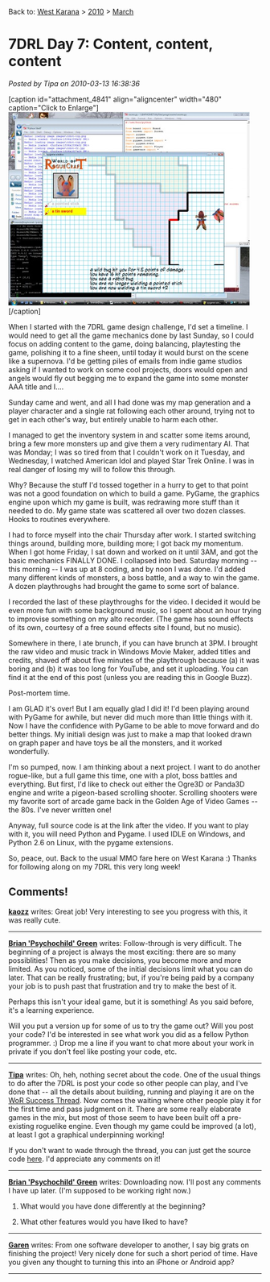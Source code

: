 Back to: [West Karana](/posts/westkarana.md) > [2010](/posts/2010/westkarana.md) > [March](./westkarana.md)
# 7DRL Day 7: Content, content, content

*Posted by Tipa on 2010-03-13 16:38:36*

[caption id="attachment\_4841" align="aligncenter" width="480" caption="Click to Enlarge"][![](../../../uploads/2010/03/Fullscreen-capture-3132010-35853-PM-480x384.jpg "The finished game.")](../../../uploads/2010/03/Fullscreen-capture-3132010-35853-PM.jpg)[/caption]

When I started with the 7DRL game design challenge, I'd set a timeline. I would need to get all the game mechanics done by last Sunday, so I could focus on adding content to the game, doing balancing, playtesting the game, polishing it to a fine sheen, until today it would burst on the scene like a supernova. I'd be getting piles of emails from indie game studios asking if I wanted to work on some cool projects, doors would open and angels would fly out begging me to expand the game into some monster AAA title and I....

Sunday came and went, and all I had done was my map generation and a player character and a single rat following each other around, trying not to get in each other's way, but entirely unable to harm each other.

I managed to get the inventory system in and scatter some items around, bring a few more monsters up and give them a very rudimentary AI. That was Monday; I was so tired from that I couldn't work on it Tuesday, and Wednesday, I watched American Idol and played Star Trek Online. I was in real danger of losing my will to follow this through.

Why? Because the stuff I'd tossed together in a hurry to get to that point was not a good foundation on which to build a game. PyGame, the graphics engine upon which my game is built, was redrawing more stuff than it needed to do. My game state was scattered all over two dozen classes. Hooks to routines everywhere.

I had to force myself into the chair Thursday after work. I started switching things around, building more, building more; I got back my momentum. When I got home Friday, I sat down and worked on it until 3AM, and got the basic mechanics FINALLY DONE. I collapsed into bed. Saturday morning -- this morning -- I was up at 8 coding, and by noon I was done. I'd added many different kinds of monsters, a boss battle, and a way to win the game. A dozen playthroughs had brought the game to some sort of balance.

I recorded the last of these playthroughs for the video. I decided it would be even more fun with some background music, so I spent about an hour trying to improvise something on my alto recorder. (The game has sound effects of its own, courtesy of a free sound effects site I found, but no music).

Somewhere in there, I ate brunch, if you can have brunch at 3PM. I brought the raw video and music track in Windows Movie Maker, added titles and credits, shaved off about five minutes of the playthrough because (a) it was boring and (b) it was too long for YouTube, and set it uploading. You can find it at the end of this post (unless you are reading this in Google Buzz).

Post-mortem time.

I am GLAD it's over! But I am equally glad I did it! I'd been playing around with PyGame for awhile, but never did much more than little things with it. Now I have the confidence with PyGame to be able to move forward and do better things. My initiali design was just to make a map that looked drawn on graph paper and have toys be all the monsters, and it worked wonderfully.

I'm so pumped, now. I am thinking about a next project. I want to do another rogue-like, but a full game this time, one with a plot, boss battles and everything. But first, I'd like to check out either the Ogre3D or Panda3D engine and write a pigeon-based scrolling shooter. Scrolling shooters were my favorite sort of arcade game back in the Golden Age of Video Games -- the 80s. I've never written one!

Anyway, full source code is at the link after the video. If you want to play with it, you will need Python and Pygame. I used IDLE on Windows, and Python 2.6 on Linux, with the pygame extensions.

So, peace, out. Back to the usual MMO fare here on West Karana :) Thanks for following along on my 7DRL this very long week!


## Comments!

**[kaozz](http://www.ectmmo.com/)** writes: Great job! Very interesting to see you progress with this, it was really cute.

---

**[Brian 'Psychochild' Green](http://www.psychochild.org/)** writes: Follow-through is very difficult. The beginning of a project is always the most exciting: there are so many possiblities! Then as you make decisions, you become more and more limited. As you noticed, some of the initial decisions limit what you can do later. That can be really frustrating; but, if you're being paid by a company your job is to push past that frustration and try to make the best of it.

Perhaps this isn't your ideal game, but it is something! As you said before, it's a learning experience.

Will you put a version up for some of us to try the game out? Will you post your code? I'd be interested in see what work you did as a fellow Python programmer. :) Drop me a line if you want to chat more about your work in private if you don't feel like posting your code, etc.

---

**[Tipa](https://chasingdings.com)** writes: Oh, heh, nothing secret about the code. One of the usual things to do after the 7DRL is post your code so other people can play, and I've done that -- all the details about building, running and playing it are on the [WoR Success Thread](http://tinyurl.com/y8cdyx8). Now comes the waiting where other people play it for the first time and pass judgment on it. There are some really elaborate games in the mix, but most of those seem to have been built off a pre-existing roguelike engine. Even though my game could be improved (a lot), at least I got a graphical underpinning working!

If you don't want to wade through the thread, you can just get the source code [here](ftp://westkarana.com/pub/7drl-final-fixed.zip). I'd appreciate any comments on it!

---

**[Brian 'Psychochild' Green](http://www.psychochild.org/)** writes: Downloading now. I'll post any comments I have up later. (I'm supposed to be working right now.)

1. What would you have done differently at the beginning?

2. What other features would you have liked to have?

---

**[Garen](http://echounderground.wordpress.com)** writes: From one software developer to another, I say big grats on finishing the project! Very nicely done for such a short period of time. Have you given any thought to turning this into an iPhone or Android app?

---

